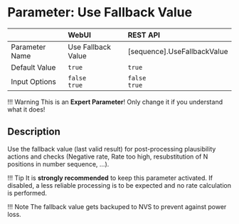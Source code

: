 # Parameter: Use Fallback Value

|                   | WebUI               | REST API
|:---               |:---                 |:----
| Parameter Name    | Use Fallback Value  | [sequence].UseFallbackValue
| Default Value     | `true`              | `true`
| Input Options     | `false`<br>`true`   | `false`<br>`true` 


!!! Warning
    This is an **Expert Parameter**! Only change it if you understand what it does!


## Description

Use the fallback value (last valid result) for post-processing plausibility actions and 
checks (Negative rate, Rate too high, resubstitution of N positions in number sequence, ...).

!!! Tip
    It is **strongly recommended** to keep this parameter activated. If disabled, a less reliable 
    processing is to be expected and no rate calculation is performed.

!!! Note
    The fallback value gets backuped to NVS to prevent against power loss.
